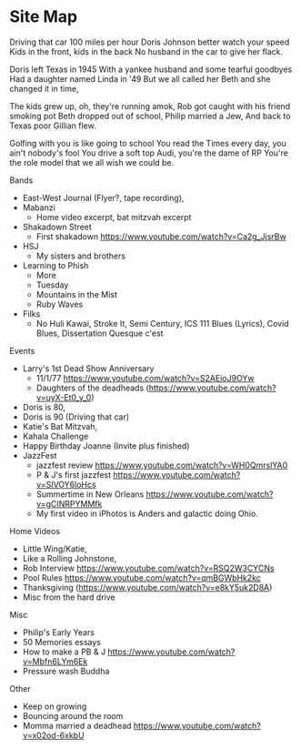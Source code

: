 # Site Map

Driving that car 100 miles per hour
Doris Johnson better watch your speed
Kids in the front, kids in the back
No husband in the car to give her flack.

Doris left Texas in 1945
With a yankee husband and some tearful goodbyes
Had a daughter named Linda in '49
But we all called her Beth and she changed it in time,

The kids grew up, oh, they're running amok,
Rob got caught with his friend smoking pot
Beth dropped out of school, Philip married a Jew,
And back to Texas poor Gillian flew.

Golfing with you is like going to school
You read the Times every day, you ain't nobody's fool
You drive a soft top Audi, you're the dame of RP
You're the role model that we all wish we could be.



Bands
  * East-West Journal (Flyer?, tape recording),
  * Mabanzi
    * Home video excerpt, bat mitzvah excerpt
  * Shakadown Street
    * First shakadown https://www.youtube.com/watch?v=Ca2g_JjsrBw
  * HSJ
    * My sisters and brothers
  * Learning to Phish
      * More
      * Tuesday
      * Mountains in the Mist
      * Ruby Waves
  * Filks
    * No Huli Kawai, Stroke It, Semi Century, ICS 111 Blues (Lyrics), Covid Blues, Dissertation Quesque c'est

Events
  * Larry's 1st Dead Show Anniversary
    * 11/1/77 https://www.youtube.com/watch?v=S2AEioJ9OYw
    * Daughters of the deadheads (https://www.youtube.com/watch?v=uyX-Et0_y_0)
  * Doris is 80,
  * Doris is 90 (Driving that car)
  * Katie's Bat Mitzvah,
  * Kahala Challenge
  * Happy Birthday Joanne  (Invite plus finished)
  * JazzFest
    * jazzfest review https://www.youtube.com/watch?v=WH0QmrslYA0
    * P & J's first jazzfest https://www.youtube.com/watch?v=SIVOY6loHcs
    * Summertime in New Orleans https://www.youtube.com/watch?v=gCINRPYMMfk
    * My first video in iPhotos is Anders and galactic doing Ohio.

Home Videos
  * Little Wing/Katie,
  * Like a Rolling Johnstone,
  * Rob Interview https://www.youtube.com/watch?v=RSQ2W3CYCNs
  * Pool Rules https://www.youtube.com/watch?v=qmBGWbHk2kc
  * Thanksgiving (https://www.youtube.com/watch?v=e8kY5uk2D8A)
  * Misc from the hard drive

Misc
  * Philip's Early Years
  * 50 Memories essays
  * How to make a PB & J https://www.youtube.com/watch?v=Mbfn6LYm6Ek
  * Pressure wash Buddha

Other
  * Keep on growing
  * Bouncing around the room
  * Momma married a deadhead https://www.youtube.com/watch?v=x02od-6xkbU


